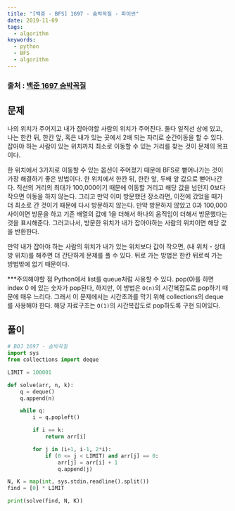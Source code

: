 ```yaml
---
title: "[백준 - BFS] 1697 - 숨박꼭질 - 파이썬"
date: 2019-11-09
tags:
  - algorithm
keywords:
  - python
  - BFS
  - algorithm
---
```


### 출처 : <a href="https://www.acmicpc.net/problem/1697"> 백준 1697 숨박꼭질</a>

## 문제
나의 위치가 주어지고 내가 잡아야할 사람의 위치가 주어진다. 둘다 일직선 상에 있고, 나는 한칸 뒤, 한칸 앞, 혹은 내가 있는 곳에서 2배 되는 자리로 순간이동을 할 수 있다. 잡아야 하는 사람이 있는 위치까지 최소로 이동할 수 있는 거리를 찾는 것이 문제의 목표이다.

한 위치에서 3가지로 이동할 수 있는 옵션이 주어졌기 때문에 BFS로 뻗어나가는 것이 가장 해결하기 좋은 방법이다. 한 위치에서 한칸 뒤, 한칸 앞, 두배 앞 값으로 뻗어나간다. 직선의 거리의 최대가 100,000이기 때문에 이동할 거리고 해당 값을 넘던지 0보다 작으면 이동을 하지 않는다. 그리고 만약 이미 방문했던 장소라면, 이전에 갔었을 때가 더 최소로 간 것이기 때문에 다시 방문하지 않는다. 만약 방문하지 않았고 0과 100,000사이이면 방문을 하고 기존 배열의 값에 1을 더해서 하나의 움직임이 더해서 방문했다는 것을 표시해준다. 그러고나서, 방문한 위치가 내가 잡아야하는 사람의 위치이면 해당 값을 반환한다.

만약 내가 잡아야 하는 사람의 위치가 내가 있는 위치보다 값이 작으면, (내 위치 - 상대방 위치)를 해주면 더 간단하게 문제를 풀 수 있다. 뒤로 가는 방법은 한칸 뒤로씩 가는 방법밖에 없기 때문이다.

***주의해야할 점
Python에서 list를 queue처럼 사용할 수 있다. pop(0)를 하면 index 0 에 있는 숫자가 pop된다, 하지만, 이 방법은 `O(n)`의 시간복잡도로 pop하기 때문에 매우 느리다. 그래서 이 문제에서는 시간초과를 막기 위해 collections의 deque를 사용해야 한다. 해당 자료구조는 `O(1)`의 시간복잡도로 pop하도록 구현 되어있다.



## 풀이
```python
# BOJ 1697 - 숨박꼭질
import sys
from collections import deque

LIMIT = 100001

def solve(arr, n, k):
    q = deque()
    q.append(n)

    while q:
        i = q.popleft()

        if i == k:
            return arr[i]

        for j in (i+1, i-1, 2*i):
            if (0 <= j < LIMIT) and arr[j] == 0:
                arr[j] = arr[i] + 1
                q.append(j)

N, K = map(int, sys.stdin.readline().split())
find = [0] * LIMIT

print(solve(find, N, K))
```